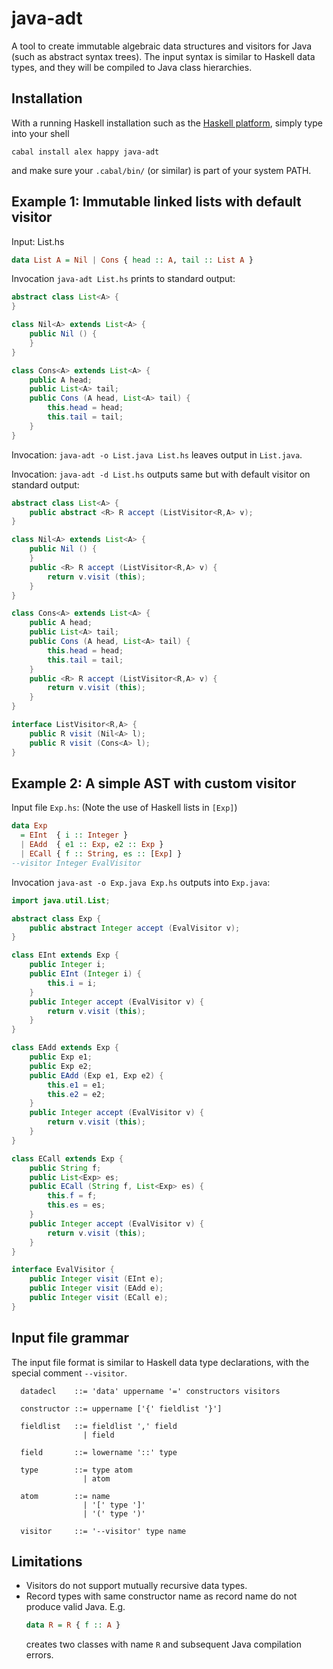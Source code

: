 # java-adt
A tool to create immutable algebraic data structures and visitors for Java
(such as abstract syntax trees).  The input syntax is similar to Haskell data types,
and they will be compiled to Java class hierarchies.

Installation
------------

With a running Haskell installation such as the
[Haskell platform](https://www.haskell.org/platform/),
simply type into your shell
```
cabal install alex happy java-adt
```
and make sure your `.cabal/bin/` (or similar) is part of your system PATH.

Example 1: Immutable linked lists with default visitor
------------------------------------------------------

Input: List.hs
```haskell
data List A = Nil | Cons { head :: A, tail :: List A }
```
Invocation `java-adt List.hs` prints to standard output:
```java
abstract class List<A> {
}

class Nil<A> extends List<A> {
    public Nil () {
    }
}

class Cons<A> extends List<A> {
    public A head;
    public List<A> tail;
    public Cons (A head, List<A> tail) {
        this.head = head;
        this.tail = tail;
    }
}
```
Invocation: `java-adt -o List.java List.hs` leaves output in `List.java`.

Invocation: `java-adt -d List.hs` outputs same but with default visitor on standard output:
```java
abstract class List<A> {
    public abstract <R> R accept (ListVisitor<R,A> v);
}

class Nil<A> extends List<A> {
    public Nil () {
    }
    public <R> R accept (ListVisitor<R,A> v) {
        return v.visit (this);
    }
}

class Cons<A> extends List<A> {
    public A head;
    public List<A> tail;
    public Cons (A head, List<A> tail) {
        this.head = head;
        this.tail = tail;
    }
    public <R> R accept (ListVisitor<R,A> v) {
        return v.visit (this);
    }
}

interface ListVisitor<R,A> {
    public R visit (Nil<A> l);
    public R visit (Cons<A> l);
}
```

Example 2: A simple AST with custom visitor
-------------------------------------------

Input file `Exp.hs`:  (Note the use of Haskell lists in `[Exp]`)
```haskell
data Exp
  = EInt  { i :: Integer }
  | EAdd  { e1 :: Exp, e2 :: Exp }
  | ECall { f :: String, es :: [Exp] }
--visitor Integer EvalVisitor
```
Invocation `java-ast -o Exp.java Exp.hs` outputs into `Exp.java`:
```java
import java.util.List;

abstract class Exp {
    public abstract Integer accept (EvalVisitor v);
}

class EInt extends Exp {
    public Integer i;
    public EInt (Integer i) {
        this.i = i;
    }
    public Integer accept (EvalVisitor v) {
        return v.visit (this);
    }
}

class EAdd extends Exp {
    public Exp e1;
    public Exp e2;
    public EAdd (Exp e1, Exp e2) {
        this.e1 = e1;
        this.e2 = e2;
    }
    public Integer accept (EvalVisitor v) {
        return v.visit (this);
    }
}

class ECall extends Exp {
    public String f;
    public List<Exp> es;
    public ECall (String f, List<Exp> es) {
        this.f = f;
        this.es = es;
    }
    public Integer accept (EvalVisitor v) {
        return v.visit (this);
    }
}

interface EvalVisitor {
    public Integer visit (EInt e);
    public Integer visit (EAdd e);
    public Integer visit (ECall e);
}

```

Input file grammar
------------------

The input file format is similar to Haskell data type declarations,
with the special comment `--visitor`.
```
  datadecl    ::= 'data' uppername '=' constructors visitors

  constructor ::= uppername ['{' fieldlist '}']

  fieldlist   ::= fieldlist ',' field
                | field

  field       ::= lowername '::' type

  type        ::= type atom
                | atom

  atom        ::= name
                | '[' type ']'
                | '(' type ')'

  visitor     ::= '--visitor' type name
```

Limitations
-----------

- Visitors do not support mutually recursive data types.
- Record types with same constructor name as record name do not produce valid Java. E.g.
  ```haskell
  data R = R { f :: A }
  ```
  creates two classes with name `R` and subsequent Java compilation errors.
